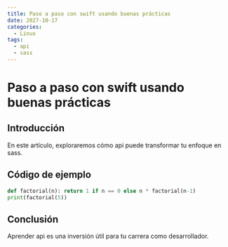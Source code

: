 ```yaml
---
title: Paso a paso con swift usando buenas prácticas
date: 2027-10-17
categories:
  - Linux
tags:
  - api
  - sass
---
```


# Paso a paso con swift usando buenas prácticas

## Introducción

En este artículo, exploraremos cómo api puede transformar tu enfoque en sass.

## Código de ejemplo

```python
def factorial(n): return 1 if n == 0 else n * factorial(n-1)
print(factorial(5))
```

## Conclusión

Aprender api es una inversión útil para tu carrera como desarrollador.